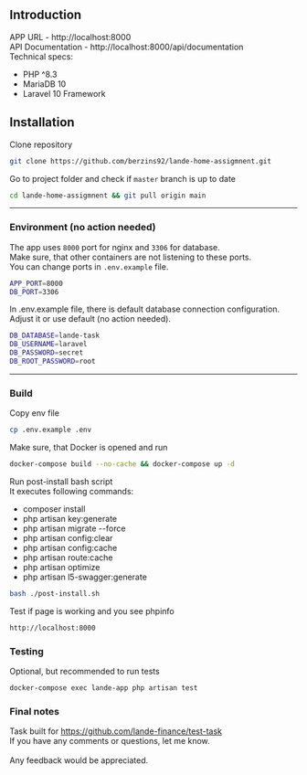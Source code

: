 ## Introduction
APP URL - http://localhost:8000 \
API Documentation - http://localhost:8000/api/documentation \
Technical specs:
- PHP ^8.3
- MariaDB 10
- Laravel 10 Framework

## Installation

Clone repository
```bash
git clone https://github.com/berzins92/lande-home-assigmnent.git
```

Go to project folder and check if `master` branch is up to date
```bash
cd lande-home-assigmnent && git pull origin main
```
___
### Environment (no action needed)

The app uses `8000` port for nginx and `3306` for database.\
Make sure, that other containers are not listening to these ports.\
You can change ports in `.env.example` file.
```bash
APP_PORT=8000
DB_PORT=3306
```
In .env.example file, there is default database connection configuration. Adjust it or use default (no action needed).
```bash
DB_DATABASE=lande-task
DB_USERNAME=laravel
DB_PASSWORD=secret
DB_ROOT_PASSWORD=root
```
___

### Build
Copy env file
```bash
cp .env.example .env
```

Make sure, that Docker is opened and run
```bash
docker-compose build --no-cache && docker-compose up -d
```

Run post-install bash script\
It executes following commands:
- composer install
- php artisan key:generate
- php artisan migrate --force
- php artisan config:clear
- php artisan config:cache
- php artisan route:cache
- php artisan optimize
- php artisan l5-swagger:generate
```bash
bash ./post-install.sh 
```

Test if page is working and you see phpinfo
```bash
http://localhost:8000
```

### Testing
Optional, but recommended to run tests
```bash
docker-compose exec lande-app php artisan test
```

### Final notes
Task built for https://github.com/lande-finance/test-task \
If you have any comments or questions, let me know.\
\
Any feedback would be appreciated.
